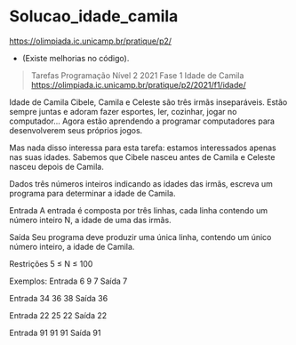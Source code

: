 # Solucao_idade_camila

https://olimpiada.ic.unicamp.br/pratique/p2/
- (Existe melhorias no código).
> Tarefas Programação Nível 2
> 2021
> Fase 1
> Idade de Camila https://olimpiada.ic.unicamp.br/pratique/p2/2021/f1/idade/

Idade de Camila
Cibele, Camila e Celeste são três irmãs inseparáveis. Estão sempre juntas e adoram fazer esportes, ler, cozinhar, jogar no computador... Agora estão aprendendo a programar computadores para desenvolverem seus próprios jogos.

Mas nada disso interessa para esta tarefa: estamos interessados apenas nas suas idades. Sabemos que Cibele nasceu antes de Camila e Celeste nasceu depois de Camila.

Dados três números inteiros indicando as idades das irmãs, escreva um programa para determinar a idade de Camila.

Entrada
A entrada é composta por três linhas, cada linha contendo um número inteiro N, a idade de uma das irmãs.

Saída
Seu programa deve produzir uma única linha, contendo um único número inteiro, a idade de Camila.

Restrições
5 ≤ N ≤ 100

Exemplos:
Entrada
6
9
7
Saída
7
	
 

Entrada
34
36
38
Saída
36
	
 

Entrada
22
25
22
Saída
22
	
 

Entrada
91
91
91
Saída
91
